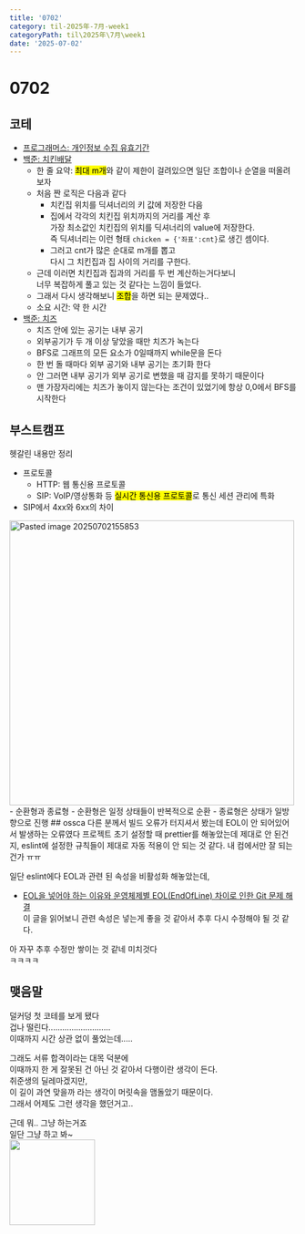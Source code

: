 ```yaml
---
title: '0702'
category: til-2025年-7月-week1
categoryPath: til\2025年\7月\week1
date: '2025-07-02'
---
```

# 0702

## 코테  
- [프로그래머스: 개인정보 수집 유효기간](https://school.programmers.co.kr/learn/courses/30/lessons/150370)  
- [백준: 치킨배달](https://www.acmicpc.net/problem/15686)  
	- 한 줄 요약: <mark>최대 m개</mark>와 같이 제한이 걸려있으면 일단 조합이나 순열을 떠올려보자  
	- 처음 짠 로직은 다음과 같다  
		- 치킨집 위치를 딕셔너리의 키 값에 저장한 다음  
		- 집에서 각각의 치킨집 위치까지의 거리를 계산 후   
		  가장 최소값인 치킨집의 위치를 딕셔너리의 value에 저장한다.  
		  즉 딕셔너리는 이런 형태 `chicken = {'좌표':cnt}`로 생긴 셈이다.  
		- 그러고 cnt가 많은 순대로 m개를 뽑고  
		  다시 그 치킨집과 집 사이의 거리를 구한다.  
	- 근데 이러면 치킨집과 집과의 거리를 두 번 계산하는거다보니   
	  너무 복잡하게 풀고 있는 것 같다는 느낌이 들었다.   
	- 그래서 다시 생각해보니 <mark>조합</mark>을 하면 되는 문제였다..  
	- 소요 시간: 약 한 시간  
- [백준: 치즈](https://www.acmicpc.net/problem/2638)  
	- 치즈 안에 있는 공기는 내부 공기  
	- 외부공기가 두 개 이상 닿았을 때만 치즈가 녹는다  
	- BFS로 그래프의 모든 요소가 0일때까지 while문을 돈다  
	- 한 번 돌 때마다 외부 공기와 내부 공기는 초기화 한다  
	- 안 그러면 내부 공기가 외부 공기로 변했을 때 감지를 못하기 때문이다  
	- 맨 가장자리에는 치즈가 놓이지 않는다는 조건이 있었기에 항상 0,0에서 BFS를 시작한다  
## 부스트캠프  
헷갈린 내용만 정리  
- 프로토콜  
	- HTTP: 웹 통신용 프로토콜  
	- SIP: VoIP/영상통화 등 <mark>실시간 통신용 프로토콜</mark>로 통신 세션 관리에 특화  
- SIP에서 4xx와 6xx의 차이  
<img src="/images/til/2025年/7月/week1/Pasted image 20250702155853.png" alt="Pasted image 20250702155853" width="500">  
- 순환형과 종료형  
	- 순환형은 일정 상태들이 반복적으로 순환  
	- 종료형은 상태가 일방향으로 진행  
## ossca  
다른 분께서 빌드 오류가 터지셔서 봤는데 EOL이 안 되어있어서 발생하는 오류였다  
프로젝트 초기 설정할 때 prettier를 해놓았는데 제대로 안 된건지,   
eslint에 설정한 규칙들이 제대로 자동 적용이 안 되는 것 같다.  
내 컴에서만 잘 되는건가 ㅠㅠ

일단 eslint에다 EOL과 관련 된 속성을 비활성화 해놓았는데,  
- [EOL을 넣어야 하는 이유와 운영체제별 EOL(EndOfLine) 차이로 인한 Git 문제 해결](https://velog.io/@jangws/EOL%EC%9D%84-%EB%84%A3%EC%96%B4%EC%95%BC-%ED%95%98%EB%8A%94-%EC%9D%B4%EC%9C%A0%EC%99%80-git%EC%97%90%EC%84%9C-CRLF-EOL-%EC%B0%A8%EC%9D%B4%EB%A1%9C-%EC%9D%B8%ED%95%9C-%EB%AC%B8%EC%A0%9C-%ED%95%B4%EA%B2%B0-%EB%B0%A9%EB%B2%95)  
이 글을 읽어보니 관련 속성은 넣는게 좋을 것 같아서 추후 다시 수정해야 될 것 같다.

아 자꾸 추후 수정만 쌓이는 것 같네 미치것다  
ㅋㅋㅋㅋ

## 맺음말  
덜커덩 첫 코테를 보게 됐다  
겁나 떨린다...........................  
이때까지 시간 상관 없이 풀었는데.....

그래도 서류 합격이라는 대목 덕분에   
이때까지 한 게 잘못된 건 아닌 것 같아서 다행이란 생각이 든다.  
취준생의 딜레마겠지만,   
이 길이 과연 맞을까 라는 생각이 머릿속을 맴돌았기 때문이다.  
그래서 어제도 그런 생각을 했던거고..

근데 뭐.. 그냥 하는거죠   
일단 그냥 하고 봐~  
<img src="https://i.pinimg.com/736x/99/87/a1/9987a160305c333449402fa2721b96ec.jpg" width="150">
